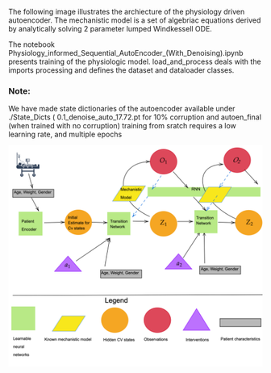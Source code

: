 The following image illustrates the archiecture of the physiology driven autoencoder. The mechanistic model is a set of algebriac equations derived by analytically solving 2 parameter lumped Windkessell ODE. 

The notebook Physiology_informed_Sequential_AutoEncoder_(With_Denoising).ipynb presents training of the physiologic model. load_and_process deals with the imports processing and defines the dataset and dataloader classes.
  
### Note: 
We have made state dictionaries of the autoencoder available under ./State_Dicts ( 0.1_denoise_auto_17.72.pt for 10% corruption and autoen_final (when trained with no corruption) training from sratch requires a low learning rate, and multiple epochs


![alt text](https://github.com/thxsxth/POMDP_RLSepsis/blob/master/Images/auto_en_diag%20(1).png)
